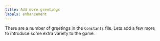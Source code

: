 ```yaml
---
title: Add more greetings
labels: enhancement
---
```


There are a number of greetings in the `Constants` file. Lets add a few more to introduce some extra variety to the game.
